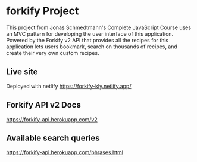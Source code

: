 # forkify Project
This project from Jonas Schmedtmann's Complete JavaScript Course uses an MVC pattern for developing the user interface of this application. 
Powered by the Forkify v2 API that provides all the recipes for this application lets users bookmark, search on thousands of recipes, and create their very own custom recipes.

## Live site
Deployed with netlify
https://forkify-kly.netlify.app/

## Forkify API v2 Docs
https://forkify-api.herokuapp.com/v2

## Available search queries
https://forkify-api.herokuapp.com/phrases.html